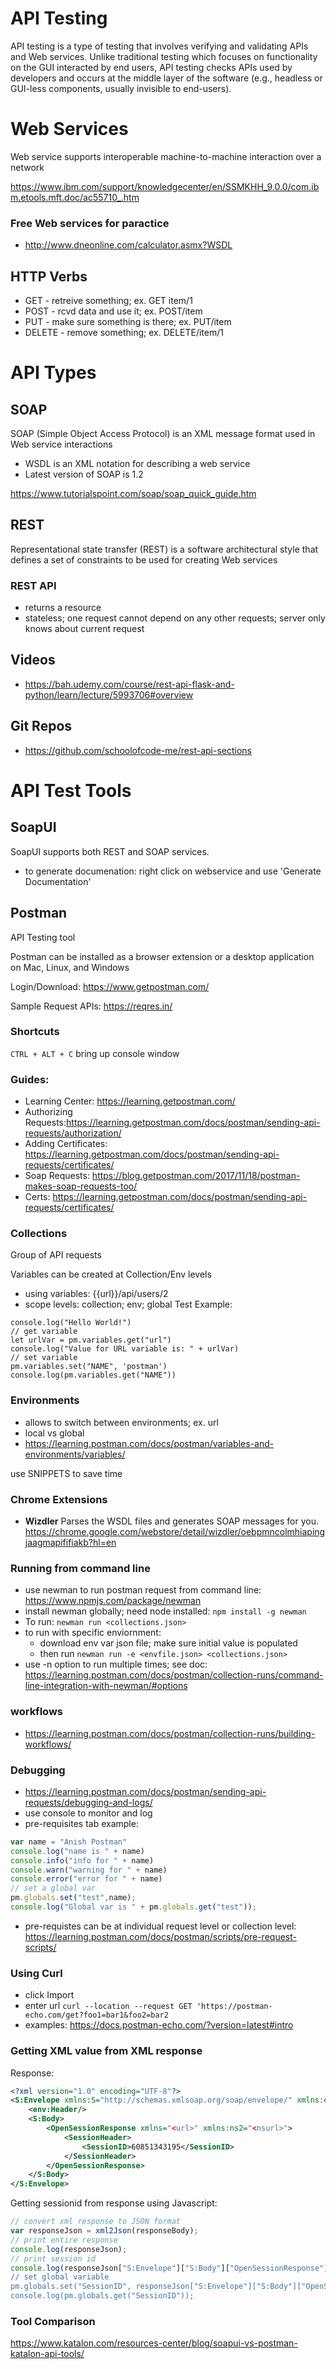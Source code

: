 # API Testing

API testing is a type of testing that involves verifying and validating APIs and Web services. Unlike traditional testing which focuses on functionality on the GUI interacted by end users, API testing checks APIs used by developers and occurs at the middle layer of the software (e.g., headless or GUI-less components, usually invisible to end-users).

# Web Services
Web service supports interoperable machine-to-machine interaction over a network

https://www.ibm.com/support/knowledgecenter/en/SSMKHH_9.0.0/com.ibm.etools.mft.doc/ac55710_.htm

### Free Web services for paractice
- http://www.dneonline.com/calculator.asmx?WSDL

## HTTP Verbs

- GET - retreive something; ex. GET item/1
- POST - rcvd data and use it; ex. POST/item
- PUT - make sure something is there; ex. PUT/item
- DELETE - remove something; ex. DELETE/item/1


# API Types

## SOAP
SOAP (Simple Object Access Protocol) is an XML message format used in Web service interactions
- WSDL is an XML notation for describing a web service
 - Latest version of SOAP is 1.2

https://www.tutorialspoint.com/soap/soap_quick_guide.htm


## REST

Representational state transfer (REST) is a software architectural style that defines a set of constraints to be used for creating Web services

### REST API

- returns a resource
- stateless; one request cannot depend on any other requests; server only knows about current request

## Videos
 - https://bah.udemy.com/course/rest-api-flask-and-python/learn/lecture/5993706#overview

## Git Repos
- https://github.com/schoolofcode-me/rest-api-sections


# API Test Tools

## SoapUI

SoapUI supports both REST and SOAP services. 

- to generate documenation: right click on webservice and use 'Generate Documentation'


## Postman

API Testing tool

Postman can be installed as a browser extension or a desktop application on Mac, Linux, and Windows

Login/Download: https://www.getpostman.com/

Sample Request APIs: https://reqres.in/

### Shortcuts

```CTRL + ALT + C``` bring up console window
### Guides:
- Learning Center: https://learning.getpostman.com/
- Authorizing Requests:https://learning.getpostman.com/docs/postman/sending-api-requests/authorization/
- Adding Certificates: https://learning.getpostman.com/docs/postman/sending-api-requests/certificates/
- Soap Requests: https://blog.getpostman.com/2017/11/18/postman-makes-soap-requests-too/
- Certs: https://learning.getpostman.com/docs/postman/sending-api-requests/certificates/

### Collections
Group of API requests

Variables can be created at Collection/Env levels
- using variables: {{url}}/api/users/2
- scope levels: collection; env; global
Test Example:
```
console.log("Hello World!")
// get variable
let urlVar = pm.variables.get("url")
console.log("Value for URL variable is: " + urlVar)
// set variable
pm.variables.set("NAME", 'postman')
console.log(pm.variables.get("NAME"))
```

### Environments

- allows to switch between environments; ex. url
- local vs global
- https://learning.postman.com/docs/postman/variables-and-environments/variables/


use SNIPPETS to save time

### Chrome Extensions

- **Wizdler** Parses the WSDL files and generates SOAP messages for you.
https://chrome.google.com/webstore/detail/wizdler/oebpmncolmhiapingjaagmapififiakb?hl=en

### Running from command line

- use newman to run postman request from command line: https://www.npmjs.com/package/newman
- install newman globally; need node installed: ```npm install -g newman```
- To run: ```newman run <collections.json>```
- to run with specific enviornment:
    - download env var json file; make sure initial value is populated
    - then run ```newman run -e <envfile.json> <collections.json>```
 - use -n option to run multiple times; see doc: https://learning.postman.com/docs/postman/collection-runs/command-line-integration-with-newman/#options
 
### workflows

- https://learning.postman.com/docs/postman/collection-runs/building-workflows/

### Debugging

- https://learning.postman.com/docs/postman/sending-api-requests/debugging-and-logs/
- use console to monitor and log
- pre-requisites tab example:
```javascript
var name = "Anish Postman"
console.log("name is " + name)
console.info("info for " + name)
console.warn("warning for " + name)
console.error("error for " + name)
// set a global var
pm.globals.set("test",name);
console.log("Global var is " + pm.globals.get("test"));
```
- pre-requistes can be at individual request level or collection level: https://learning.postman.com/docs/postman/scripts/pre-request-scripts/

### Using Curl

- click Import
- enter url ```curl --location --request GET 'https://postman-echo.com/get?foo1=bar1&foo2=bar2```
- examples: https://docs.postman-echo.com/?version=latest#intro
### Getting XML value from XML response

Response:
```xml
<?xml version="1.0" encoding="UTF-8"?>
<S:Envelope xmlns:S="http://schemas.xmlsoap.org/soap/envelope/" xmlns:env="http://schemas.xmlsoap.org/soap/envelope/">
    <env:Header/>
    <S:Body>
        <OpenSessionResponse xmlns="<url>" xmlns:ns2="<nsurl>">
            <SessionHeader>
                <SessionID>60851343195</SessionID>
            </SessionHeader>
        </OpenSessionResponse>
    </S:Body>
</S:Envelope>
```
Getting sessionid from response using Javascript:   
```javascript
// convert xml response to JSON format
var responseJson = xml2Json(responseBody);
// print entire response
console.log(responseJson);
// print session id
console.log(responseJson["S:Envelope"]["S:Body"]["OpenSessionResponse"]["SessionHeader"]["SessionID"]);```
// set global variable
pm.globals.set("SessionID", responseJson["S:Envelope"]["S:Body"]["OpenSessionResponse"]["SessionHeader"]["SessionID"])
console.log(pm.globals.get("SessionID"));
```

### Tool Comparison
https://www.katalon.com/resources-center/blog/soapui-vs-postman-katalon-api-tools/
